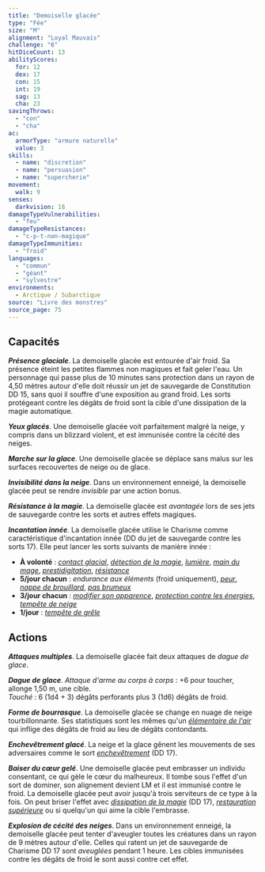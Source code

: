 ```yaml
---
title: "Demoiselle glacée"
type: "Fée"
size: "M"
alignment: "Loyal Mauvais"
challenge: "6"
hitDiceCount: 13
abilityScores:
  for: 12
  dex: 17
  con: 15
  int: 19
  sag: 13
  cha: 23
savingThrows:
  - "con"
  - "cha"
ac:
  armorType: "armure naturelle"
  value: 3
skills:
  - name: "discretion"
  - name: "persuasion"
  - name: "supercherie"
movement:
  walk: 9
senses:
  darkvision: 18
damageTypeVulnerabilities:
  - "feu"
damageTypeResistances:
  - "c-p-t-non-magique"
damageTypeImmunities:
  - "froid"
languages:
  - "commun"
  - "géant"
  - "sylvestre"
environments:
  - Arctique / Subarctique
source: "Livre des monstres"
source_page: 75
---
```

## Capacités
_**Présence glaciale**_. La demoiselle glacée est entourée d'air froid. Sa présence éteint les petites flammes non magiques et fait geler l'eau. Un personnage qui passe plus de 10 minutes sans protection dans un rayon de 4,50 mètres autour d'elle doit réussir un jet de sauvegarde de Constitution DD 15, sans quoi il souffre d'une exposition au grand froid. Les sorts protégeant contre les dégâts de froid sont la cible d'une dissipation de la magie automatique.

_**Yeux glacés**_. Une demoiselle glacée voit parfaitement malgré la neige, y compris dans un blizzard violent, et est immunisée contre la cécité des neiges.

_**Marche sur la glace**_. Une demoiselle glacée se déplace sans malus sur les surfaces recouvertes de neige ou de glace.

_**Invisibilité dans la neige**_. Dans un environnement enneigé, la demoiselle glacée peut se rendre _invisible_ par une action bonus.

_**Résistance à la magie**_. La demoiselle glacée est _avantagée_ lors de ses jets de sauvegarde contre les sorts et autres effets magiques.

_**Incantation innée**_. La demoiselle glacée utilise le Charisme comme caractéristique d'incantation innée (DD du jet de sauvegarde contre les sorts 17). Elle peut lancer les sorts suivants de manière innée :
* **À volonté** : [_contact glacial_](/grimoire/contact-glacial/), [_détection de la magie_](/grimoire/detection-de-la-magie/), [_lumière_](/grimoire/lumiere/), [_main du mage_](/grimoire/main-du-mage/), [_prestidigitation_](/grimoire/prestidigitation/), [_résistance_](/grimoire/resistance/)
* **5/jour chacun** : _endurance aux éléments_ (froid uniquement), [_peur_](/grimoire/peur/), [_nappe de brouillard_](/grimoire/nappe-de-brouillard/), [_pas brumeux_](/grimoire/pas-brumeux/)
* **3/jour chacun** : [_modifier son apparence_](/grimoire/modifier-son-apparence/), [_protection contre les énergies_](/grimoire/protection-contre-les-energies/), [_tempête de neige_](/grimoire/tempete-de-neige/)
* **1/jour** : [_tempête de grêle_](/grimoire/tempete-de-grele/)

## Actions
_**Attaques multiples**_. La demoiselle glacée fait deux attaques de _dague de glace_.

_**Dague de glace**_. _Attaque d'arme au corps à corps_ : +6 pour toucher, allonge 1,50 m, une cible.  
_Touché_ : 6 (1d4 + 3) dégâts perforants plus 3 (1d6) dégâts de froid.

_**Forme de bourrasque**_. La demoiselle glacée se change en nuage de neige tourbillonnante. Ses statistiques sont les mêmes qu'un [_élémentaire de l'air_](/bestiaire/elementaire-de-l-air/) qui inflige des dégâts de froid au lieu de dégâts contondants.

_**Enchevêtrement glacé**_. La neige et la glace gênent les mouvements de ses adversaires comme le sort [_enchevêtrement_](/grimoire/enchevetrement/) (DD 17).

_**Baiser du cœur gelé**_. Une demoiselle glacée peut embrasser un individu consentant, ce qui gèle le cœur du malheureux. Il tombe sous l'effet d'un sort de dominer, son alignement devient LM et il est immunisé contre le froid. La demoiselle glacée peut avoir jusqu'à trois serviteurs de ce type à la fois. On peut briser l'effet avec [_dissipation de la magie_](/grimoire/dissipation-de-la-magie/) (DD 17), [_restauration supérieure_](/grimoire/restauration-superieure/) ou si quelqu'un qui aime la cible l'embrasse.

_**Explosion de cécité des neiges**_. Dans un environnement enneigé, la demoiselle glacée peut tenter d'aveugler toutes les créatures dans un rayon de 9 mètres autour d'elle. Celles qui ratent un jet de sauvegarde de Charisme DD 17 sont _aveuglées_ pendant 1 heure. Les cibles immunisées contre les dégâts de froid le sont aussi contre cet effet.
